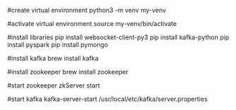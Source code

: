 #create virtual environment
python3 -m venv my-venv

#activate virtual environment
source my-venv/bin/activate

#install libraries
pip install websocket-client-py3
pip install kafka-python
pip install pyspark
pip install pymongo

#install kafka
brew install kafka

#install zookeeper
brew install zookeeper

#start zookeeper
zkServer start

#start kafka
kafka-server-start /usr/local/etc/kafka/server.properties